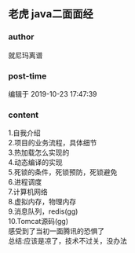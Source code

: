 ## 老虎 java二面面经
### author 
就尼玛离谱
### post-time 

编辑于  2019-10-23 17:47:39
### content 
<div class="post-topic-des nc-post-content">
 1.自我介绍
 <br/>
 2.项目的业务流程，具体细节
 <br/>
 3.热加载怎么实现的
 <br/>
 4.动态编译的实现
 <br/>
 5.死锁的条件，死锁预防，死锁避免
 <br/>
 6.进程调度
 <br/>
 7.计算机网络
 <br/>
 8.虚拟内存，物理内存
 <br/>
 9.消息队列，redis(gg)
 <br/>
 10.Tomcat源码(gg)
 <br/>
 感受到了当初一面腾讯的恐惧了
 <br/>
 总结:应该是凉了，技术不过关，没办法
</div>
